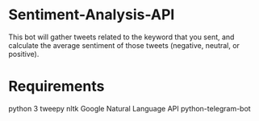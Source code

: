 # Sentiment-Analysis-API
This bot will gather tweets related to the keyword that you sent, and calculate the average sentiment of those tweets (negative, neutral, or positive).

# Requirements
python 3
tweepy
nltk
Google Natural Language API
python-telegram-bot
